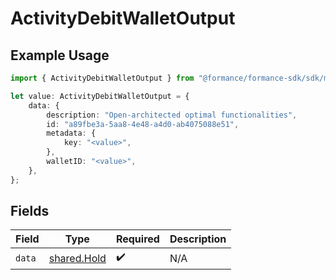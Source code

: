 # ActivityDebitWalletOutput

## Example Usage

```typescript
import { ActivityDebitWalletOutput } from "@formance/formance-sdk/sdk/models/shared";

let value: ActivityDebitWalletOutput = {
    data: {
        description: "Open-architected optimal functionalities",
        id: "a89fbe3a-5aa8-4e48-a4d0-ab4075088e51",
        metadata: {
            key: "<value>",
        },
        walletID: "<value>",
    },
};
```

## Fields

| Field                                             | Type                                              | Required                                          | Description                                       |
| ------------------------------------------------- | ------------------------------------------------- | ------------------------------------------------- | ------------------------------------------------- |
| `data`                                            | [shared.Hold](../../../sdk/models/shared/hold.md) | :heavy_check_mark:                                | N/A                                               |
